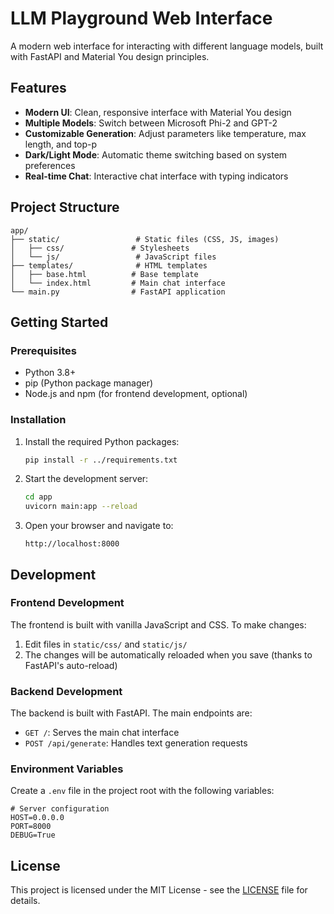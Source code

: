 # LLM Playground Web Interface

A modern web interface for interacting with different language models, built with FastAPI and Material You design principles.

## Features

- **Modern UI**: Clean, responsive interface with Material You design
- **Multiple Models**: Switch between Microsoft Phi-2 and GPT-2
- **Customizable Generation**: Adjust parameters like temperature, max length, and top-p
- **Dark/Light Mode**: Automatic theme switching based on system preferences
- **Real-time Chat**: Interactive chat interface with typing indicators

## Project Structure

```
app/
├── static/                 # Static files (CSS, JS, images)
│   ├── css/               # Stylesheets
│   └── js/                 # JavaScript files
├── templates/              # HTML templates
│   ├── base.html          # Base template
│   └── index.html         # Main chat interface
└── main.py                # FastAPI application
```

## Getting Started

### Prerequisites

- Python 3.8+
- pip (Python package manager)
- Node.js and npm (for frontend development, optional)

### Installation

1. Install the required Python packages:
   ```bash
   pip install -r ../requirements.txt
   ```

2. Start the development server:
   ```bash
   cd app
   uvicorn main:app --reload
   ```

3. Open your browser and navigate to:
   ```
   http://localhost:8000
   ```

## Development

### Frontend Development

The frontend is built with vanilla JavaScript and CSS. To make changes:

1. Edit files in `static/css/` and `static/js/`
2. The changes will be automatically reloaded when you save (thanks to FastAPI's auto-reload)

### Backend Development

The backend is built with FastAPI. The main endpoints are:

- `GET /`: Serves the main chat interface
- `POST /api/generate`: Handles text generation requests

### Environment Variables

Create a `.env` file in the project root with the following variables:

```
# Server configuration
HOST=0.0.0.0
PORT=8000
DEBUG=True
```

## License

This project is licensed under the MIT License - see the [LICENSE](LICENSE) file for details.
